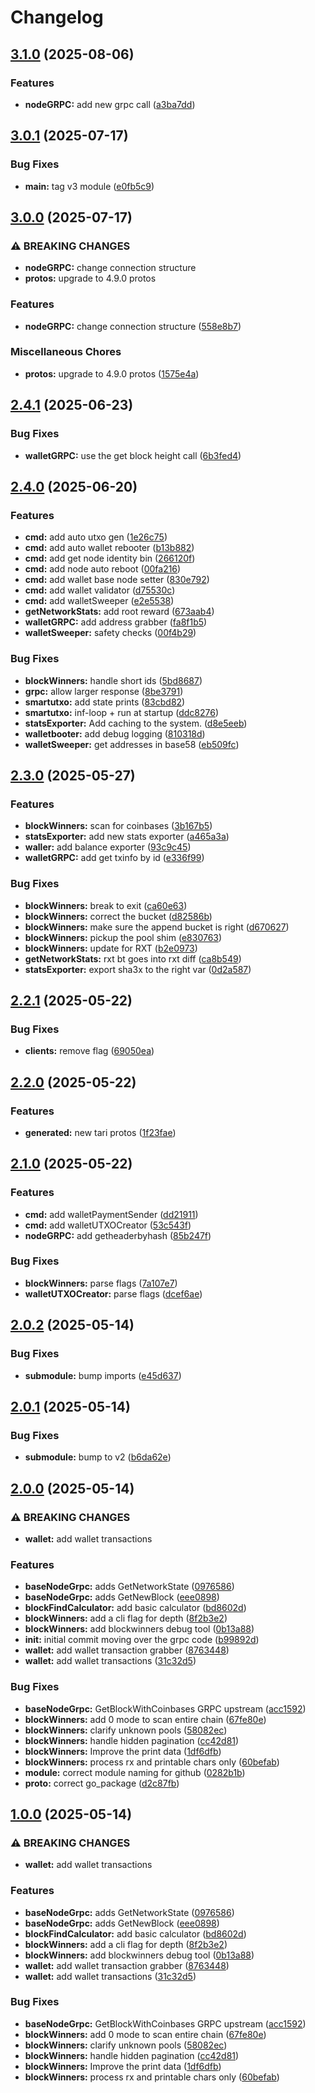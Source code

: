 # Changelog

## [3.1.0](https://github.com/Snipa22/go-tari-grpc-lib/compare/v3.0.1...v3.1.0) (2025-08-06)


### Features

* **nodeGRPC:** add new grpc call ([a3ba7dd](https://github.com/Snipa22/go-tari-grpc-lib/commit/a3ba7dde7c478fffc86dc12492976f1953914e11))

## [3.0.1](https://github.com/Snipa22/go-tari-grpc-lib/compare/v3.0.0...v3.0.1) (2025-07-17)


### Bug Fixes

* **main:** tag v3 module ([e0fb5c9](https://github.com/Snipa22/go-tari-grpc-lib/commit/e0fb5c9969cac401bd32df22673fc300df8abe2d))

## [3.0.0](https://github.com/Snipa22/go-tari-grpc-lib/compare/v2.4.1...v3.0.0) (2025-07-17)


### ⚠ BREAKING CHANGES

* **nodeGRPC:** change connection structure
* **protos:** upgrade to 4.9.0 protos

### Features

* **nodeGRPC:** change connection structure ([558e8b7](https://github.com/Snipa22/go-tari-grpc-lib/commit/558e8b7199ec5f9359bc472dd70470d6c9fd9296))


### Miscellaneous Chores

* **protos:** upgrade to 4.9.0 protos ([1575e4a](https://github.com/Snipa22/go-tari-grpc-lib/commit/1575e4a2cc61ce217828e1fd4f834147d76117c6))

## [2.4.1](https://github.com/Snipa22/go-tari-grpc-lib/compare/v2.4.0...v2.4.1) (2025-06-23)


### Bug Fixes

* **walletGRPC:** use the get block height call ([6b3fed4](https://github.com/Snipa22/go-tari-grpc-lib/commit/6b3fed4b74a2262780aeb6d66b9b2afe6ed5a687))

## [2.4.0](https://github.com/Snipa22/go-tari-grpc-lib/compare/v2.3.0...v2.4.0) (2025-06-20)


### Features

* **cmd:** add auto utxo gen ([1e26c75](https://github.com/Snipa22/go-tari-grpc-lib/commit/1e26c7584e66c2292f40f920104285f73c46c79a))
* **cmd:** add auto wallet rebooter ([b13b882](https://github.com/Snipa22/go-tari-grpc-lib/commit/b13b8827d9ea35a897a63b57544724a532c1aa18))
* **cmd:** add get node identity bin ([266120f](https://github.com/Snipa22/go-tari-grpc-lib/commit/266120f31ed082428428ece152e68c7353f625a6))
* **cmd:** add node auto reboot ([00fa216](https://github.com/Snipa22/go-tari-grpc-lib/commit/00fa2162aba51af5025ed93ea6b7bb0ef6877660))
* **cmd:** add wallet base node setter ([830e792](https://github.com/Snipa22/go-tari-grpc-lib/commit/830e7928be025cf518e4848e9dfc46637b6a78ac))
* **cmd:** add wallet validator ([d75530c](https://github.com/Snipa22/go-tari-grpc-lib/commit/d75530c02725c693c3b64fceaf190d4f20fc24fa))
* **cmd:** add walletSweeper ([e2e5538](https://github.com/Snipa22/go-tari-grpc-lib/commit/e2e553802eccb344c4db01a06ddb3d938105e140))
* **getNetworkStats:** add root reward ([673aab4](https://github.com/Snipa22/go-tari-grpc-lib/commit/673aab49d81bf35f9abef5a6ba191785169729a8))
* **walletGRPC:** add address grabber ([fa8f1b5](https://github.com/Snipa22/go-tari-grpc-lib/commit/fa8f1b5d26c5f7e929a9b076ce4778677b3db58f))
* **walletSweeper:** safety checks ([00f4b29](https://github.com/Snipa22/go-tari-grpc-lib/commit/00f4b299f1eebb6c00a628a3bf9959dafe1e0811))


### Bug Fixes

* **blockWinners:** handle short ids ([5bd8687](https://github.com/Snipa22/go-tari-grpc-lib/commit/5bd8687b4bf75925ebaf2fc7975ecdf0110123b6))
* **grpc:** allow larger response ([8be3791](https://github.com/Snipa22/go-tari-grpc-lib/commit/8be37918767f5676482ebc5782db78ce7ed2c933))
* **smartutxo:** add state prints ([83cbd82](https://github.com/Snipa22/go-tari-grpc-lib/commit/83cbd82a05f211f7ed4a0aa50acafa382ee2d0a8))
* **smartutxo:** inf-loop + run at startup ([ddc8276](https://github.com/Snipa22/go-tari-grpc-lib/commit/ddc82767ae427567d684b3ef24bbc519d23263d5))
* **statsExporter:** Add caching to the system. ([d8e5eeb](https://github.com/Snipa22/go-tari-grpc-lib/commit/d8e5eeb9bea088b24d48d8ba287bddb214283e0f))
* **walletbooter:** add debug logging ([810318d](https://github.com/Snipa22/go-tari-grpc-lib/commit/810318d5fa835968f23397479dba37d963a846bd))
* **walletSweeper:** get addresses in base58 ([eb509fc](https://github.com/Snipa22/go-tari-grpc-lib/commit/eb509fc43c18073abed0020d130f3741a91aa747))

## [2.3.0](https://github.com/Snipa22/go-tari-grpc-lib/compare/v2.2.1...v2.3.0) (2025-05-27)


### Features

* **blockWinners:** scan for coinbases ([3b167b5](https://github.com/Snipa22/go-tari-grpc-lib/commit/3b167b59252dc613725ebd79cf082a44e6eae8a3))
* **statsExporter:** add new stats exporter ([a465a3a](https://github.com/Snipa22/go-tari-grpc-lib/commit/a465a3a0f0244fb21ad659ebc44d0d86b33473ff))
* **waller:** add balance exporter ([93c9c45](https://github.com/Snipa22/go-tari-grpc-lib/commit/93c9c45a8f596cf44049e515516975b1c899b710))
* **walletGRPC:** add get txinfo by id ([e336f99](https://github.com/Snipa22/go-tari-grpc-lib/commit/e336f99e4acfe6b1d39e8f35d24b5844ba284068))


### Bug Fixes

* **blockWinners:** break to exit ([ca60e63](https://github.com/Snipa22/go-tari-grpc-lib/commit/ca60e63a0887c6e85afcd93bd3249ac2d7116745))
* **blockWinners:** correct the bucket ([d82586b](https://github.com/Snipa22/go-tari-grpc-lib/commit/d82586b05ef7e8eeb9cd62e33c1055cfaebe8c5a))
* **blockWinners:** make sure the append bucket is right ([d670627](https://github.com/Snipa22/go-tari-grpc-lib/commit/d670627b5274d2598e39e115cb3a61ed4df5216b))
* **blockWinners:** pickup the pool shim ([e830763](https://github.com/Snipa22/go-tari-grpc-lib/commit/e830763192f4a79cf3ee51255a5ece4a2195893e))
* **blockWinners:** update for RXT ([b2e0973](https://github.com/Snipa22/go-tari-grpc-lib/commit/b2e097388d0919426d0376bf894c4103dfe476aa))
* **getNetworkStats:** rxt bt goes into rxt diff ([ca8b549](https://github.com/Snipa22/go-tari-grpc-lib/commit/ca8b5499b46276f3f6dd9ddff7646e82d9c0d68b))
* **statsExporter:** export sha3x to the right var ([0d2a587](https://github.com/Snipa22/go-tari-grpc-lib/commit/0d2a5870efc7e9d92259c285b329211b41a5482f))

## [2.2.1](https://github.com/Snipa22/go-tari-grpc-lib/compare/v2.2.0...v2.2.1) (2025-05-22)


### Bug Fixes

* **clients:** remove flag ([69050ea](https://github.com/Snipa22/go-tari-grpc-lib/commit/69050ead4190800f3dc1b83e8bf404a9d63b3cca))

## [2.2.0](https://github.com/Snipa22/go-tari-grpc-lib/compare/v2.1.0...v2.2.0) (2025-05-22)


### Features

* **generated:** new tari protos ([1f23fae](https://github.com/Snipa22/go-tari-grpc-lib/commit/1f23fae4906f8cc9f70c8e1d2019b0831f5e9156))

## [2.1.0](https://github.com/Snipa22/go-tari-grpc-lib/compare/v2.0.2...v2.1.0) (2025-05-22)


### Features

* **cmd:** add walletPaymentSender ([dd21911](https://github.com/Snipa22/go-tari-grpc-lib/commit/dd21911e3d7fc5c0618ab237c880eb641d0499fe))
* **cmd:** add walletUTXOCreator ([53c543f](https://github.com/Snipa22/go-tari-grpc-lib/commit/53c543f2d3916174a767e2cae6bfec17f63de25b))
* **nodeGRPC:** add getheaderbyhash ([85b247f](https://github.com/Snipa22/go-tari-grpc-lib/commit/85b247f9d797dae6feb7087acc08d7a416d96536))


### Bug Fixes

* **blockWinners:** parse flags ([7a107e7](https://github.com/Snipa22/go-tari-grpc-lib/commit/7a107e77ccda14ecf99cc22cd639a9eeb3f91703))
* **walletUTXOCreator:** parse flags ([dcef6ae](https://github.com/Snipa22/go-tari-grpc-lib/commit/dcef6ae23f16f3d8d57e47de4c746946bd1540cd))

## [2.0.2](https://github.com/Snipa22/go-tari-grpc-lib/compare/v2.0.1...v2.0.2) (2025-05-14)


### Bug Fixes

* **submodule:** bump imports ([e45d637](https://github.com/Snipa22/go-tari-grpc-lib/commit/e45d63705673288a95152dc0bdfe7c98b9936c1f))

## [2.0.1](https://github.com/Snipa22/go-tari-grpc-lib/compare/v2.0.0...v2.0.1) (2025-05-14)


### Bug Fixes

* **submodule:** bump to v2 ([b6da62e](https://github.com/Snipa22/go-tari-grpc-lib/commit/b6da62e111b4489faf3d25df2bc21f14cbfec516))

## [2.0.0](https://github.com/Snipa22/go-tari-grpc-lib/compare/v1.0.0...v2.0.0) (2025-05-14)


### ⚠ BREAKING CHANGES

* **wallet:** add wallet transactions

### Features

* **baseNodeGrpc:** adds GetNetworkState ([0976586](https://github.com/Snipa22/go-tari-grpc-lib/commit/0976586742263e566b6246cf637316a333da88ee))
* **baseNodeGrpc:** adds GetNewBlock ([eee0898](https://github.com/Snipa22/go-tari-grpc-lib/commit/eee0898570e2fa2a39539fcdeb97a03279b62480))
* **blockFindCalculator:** add basic calculator ([bd8602d](https://github.com/Snipa22/go-tari-grpc-lib/commit/bd8602d276840a565e696e6ebbe03586a25fe587))
* **blockWinners:** add a cli flag for depth ([8f2b3e2](https://github.com/Snipa22/go-tari-grpc-lib/commit/8f2b3e2a880049c42937dd7b537ec81a18a9a668))
* **blockWinners:** add blockwinners debug tool ([0b13a88](https://github.com/Snipa22/go-tari-grpc-lib/commit/0b13a8847806757c76191685908a85c62d0ae7a2))
* **init:** initial commit moving over the grpc code ([b99892d](https://github.com/Snipa22/go-tari-grpc-lib/commit/b99892d383183fa264bb1f7c9bda0dc5bc9fedb0))
* **wallet:** add wallet transaction grabber ([8763448](https://github.com/Snipa22/go-tari-grpc-lib/commit/87634489a0d02f5ad4964695e9428f73c68b44e6))
* **wallet:** add wallet transactions ([31c32d5](https://github.com/Snipa22/go-tari-grpc-lib/commit/31c32d5825b4d0a878cb940f06ce30e55fa0185b))


### Bug Fixes

* **baseNodeGrpc:** GetBlockWithCoinbases GRPC upstream ([acc1592](https://github.com/Snipa22/go-tari-grpc-lib/commit/acc1592d3c0ea6140a48b9106cace1b9b5a26801))
* **blockWinners:** add 0 mode to scan entire chain ([67fe80e](https://github.com/Snipa22/go-tari-grpc-lib/commit/67fe80ee0a3c57495f23ace06e94ff7b1fa9daa6))
* **blockWinners:** clarify unknown pools ([58082ec](https://github.com/Snipa22/go-tari-grpc-lib/commit/58082ec6ad4d99c5bdaac823e61e5a32c314a93d))
* **blockWinners:** handle hidden pagination ([cc42d81](https://github.com/Snipa22/go-tari-grpc-lib/commit/cc42d8168a368c3049520ff0f4c77a571d9a2ceb))
* **blockWinners:** Improve the print data ([1df6dfb](https://github.com/Snipa22/go-tari-grpc-lib/commit/1df6dfb64810d95f88ba8412c28d5c0eb98295d4))
* **blockWinners:** process rx and printable chars only ([60befab](https://github.com/Snipa22/go-tari-grpc-lib/commit/60befab93f4e11b04ad543736862d11ca2cf7216))
* **module:** correct module naming for github ([0282b1b](https://github.com/Snipa22/go-tari-grpc-lib/commit/0282b1bc7ddbe000136d440e3655de0e6a41cf2f))
* **proto:** correct go_package ([d2c87fb](https://github.com/Snipa22/go-tari-grpc-lib/commit/d2c87fbc919a760c65702b7ed63dc728ec71151c))

## [1.0.0](https://github.com/Snipa22/go-tari-grpc-lib/compare/v0.0.1...v1.0.0) (2025-05-14)


### ⚠ BREAKING CHANGES

* **wallet:** add wallet transactions

### Features

* **baseNodeGrpc:** adds GetNetworkState ([0976586](https://github.com/Snipa22/go-tari-grpc-lib/commit/0976586742263e566b6246cf637316a333da88ee))
* **baseNodeGrpc:** adds GetNewBlock ([eee0898](https://github.com/Snipa22/go-tari-grpc-lib/commit/eee0898570e2fa2a39539fcdeb97a03279b62480))
* **blockFindCalculator:** add basic calculator ([bd8602d](https://github.com/Snipa22/go-tari-grpc-lib/commit/bd8602d276840a565e696e6ebbe03586a25fe587))
* **blockWinners:** add a cli flag for depth ([8f2b3e2](https://github.com/Snipa22/go-tari-grpc-lib/commit/8f2b3e2a880049c42937dd7b537ec81a18a9a668))
* **blockWinners:** add blockwinners debug tool ([0b13a88](https://github.com/Snipa22/go-tari-grpc-lib/commit/0b13a8847806757c76191685908a85c62d0ae7a2))
* **wallet:** add wallet transaction grabber ([8763448](https://github.com/Snipa22/go-tari-grpc-lib/commit/87634489a0d02f5ad4964695e9428f73c68b44e6))
* **wallet:** add wallet transactions ([31c32d5](https://github.com/Snipa22/go-tari-grpc-lib/commit/31c32d5825b4d0a878cb940f06ce30e55fa0185b))


### Bug Fixes

* **baseNodeGrpc:** GetBlockWithCoinbases GRPC upstream ([acc1592](https://github.com/Snipa22/go-tari-grpc-lib/commit/acc1592d3c0ea6140a48b9106cace1b9b5a26801))
* **blockWinners:** add 0 mode to scan entire chain ([67fe80e](https://github.com/Snipa22/go-tari-grpc-lib/commit/67fe80ee0a3c57495f23ace06e94ff7b1fa9daa6))
* **blockWinners:** clarify unknown pools ([58082ec](https://github.com/Snipa22/go-tari-grpc-lib/commit/58082ec6ad4d99c5bdaac823e61e5a32c314a93d))
* **blockWinners:** handle hidden pagination ([cc42d81](https://github.com/Snipa22/go-tari-grpc-lib/commit/cc42d8168a368c3049520ff0f4c77a571d9a2ceb))
* **blockWinners:** Improve the print data ([1df6dfb](https://github.com/Snipa22/go-tari-grpc-lib/commit/1df6dfb64810d95f88ba8412c28d5c0eb98295d4))
* **blockWinners:** process rx and printable chars only ([60befab](https://github.com/Snipa22/go-tari-grpc-lib/commit/60befab93f4e11b04ad543736862d11ca2cf7216))
